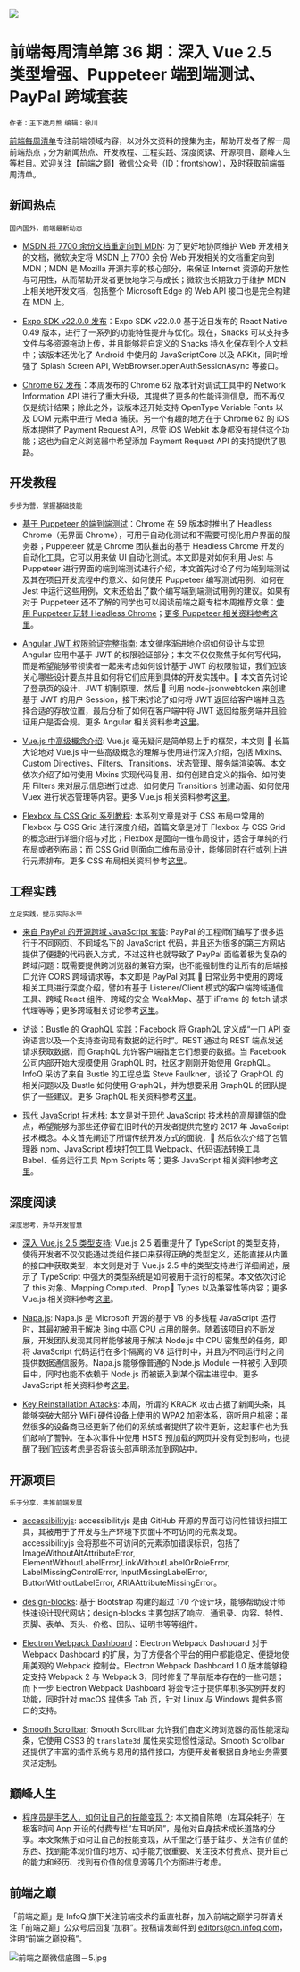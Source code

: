 ![](http://upload-images.jianshu.io/upload_images/1647496-4fcfe52420ff3dc8.jpg?imageMogr2/auto-orient/strip%7CimageView2/2/w/1240)

# 前端每周清单第 36 期：深入 Vue 2.5 类型增强、Puppeteer 端到端测试、PayPal 跨域套装

`作者：王下邀月熊` `编辑：徐川`

[前端每周清单](http://www.infoq.com/cn/FE-Weekly)专注前端领域内容，以对外文资料的搜集为主，帮助开发者了解一周前端热点；分为新闻热点、开发教程、工程实践、深度阅读、开源项目、巅峰人生等栏目。欢迎关注【前端之巅】微信公众号（ID：frontshow），及时获取前端每周清单。

## 新闻热点

`国内国外，前端最新动态`

* [MSDN 将 7700 余份文档重定向到 MDN](https://parg.co/UAN): 为了更好地协同维护 Web 开发相关的文档，微软决定将 MSDN 上 7700 余份 Web 开发相关的文档重定向到 MDN；MDN 是 Mozilla 开源共享的核心部分，来保证 Internet 资源的开放性与可用性，从而帮助开发者更快地学习与成长；微软也长期致力于维护 MDN 上相关地开发文档，包括整个 Microsoft Edge 的 Web API 接口也是完全构建在 MDN 上。

* [Expo SDK v22.0.0 发布](https://parg.co/UA9)：Expo SDK v22.0.0 基于近日发布的 React Native 0.49 版本，进行了一系列的功能特性提升与优化。现在，Snacks 可以支持多文件与多资源拖动上传，并且能够将自定义的 Snacks 持久化保存到个人文档中；该版本还优化了 Android 中使用的 JavaScriptCore 以及 ARKit，同时增强了 Splash Screen API, WebBrowser.openAuthSessionAsync 等接口。

* [Chrome 62 发布](https://parg.co/Udc)：本周发布的 Chrome 62 版本针对调试工具中的 Network Information API 进行了重大升级，其提供了更多的性能评测信息，而不再仅仅是统计结果；除此之外，该版本还开始支持 OpenType Variable Fonts 以及 DOM 元素中进行 Media 捕获。另一个有趣的地方在于 Chrome 62 的 iOS 版本提供了 Payment Request API，尽管 iOS Webkit 本身都没有提供这个功能；这也为自定义浏览器中希望添加 Payment Request API 的支持提供了思路。

## 开发教程

`步步为营，掌握基础技能`

* [基于 Puppeteer 的端到端测试](https://ropig.com/blog/end-end-tests-dont-suck-puppeteer)：Chrome 在 59 版本时推出了 Headless Chrome（无界面 Chrome），可用于自动化测试和不需要可视化用户界面的服务器；Puppeteer 就是 Chrome 团队推出的基于 Headless Chrome 开发的自动化工具，它可以用来做 UI 自动化测试。本文即是对如何利用 Jest 与 Puppeteer 进行界面的端到端测试进行介绍，本文首先讨论了何为端到端测试及其在项目开发流程中的意义、如何使用 Puppeteer 编写测试用例、如何在 Jest 中运行这些用例，文末还给出了数个编写端到端测试用例的建议。如果有对于 Puppeteer 还不了解的同学也可以阅读前端之巅专栏本周推荐文章：[使用 Puppeteer 玩转 Headless Chrome](https://parg.co/Udp)；[更多 Puppeteer 相关资料参考这里](https://parg.co/Ub7)。

* [Angular JWT 权限验证完整指南](https://parg.co/UAy): 本文循序渐进地介绍如何设计与实现 Angular 应用中基于 JWT 的权限验证部分；本文不仅仅聚焦于如何写代码，而是希望能够带领读者一起来考虑如何设计基于 JWT 的权限验证，我们应该关心哪些设计要点并且如何将它们应用到具体的开发实践中。 本文首先讨论了登录页的设计、JWT 机制原理，然后  利用 node-jsonwebtoken 来创建基于 JWT 的用户 Session，接下来讨论了如何将 JWT 返回给客户端并且选择合适的存放位置，最后分析了如何在客户端中将 JWT 返回给服务端并且验证用户是否合规。更多 Angular 相关资料参考[这里](https://parg.co/Uds)。

* [Vue.js 中高级概念介绍](https://parg.co/UA1): Vue.js 毫无疑问是简单易上手的框架，本文则  长篇大论地对 Vue.js 中一些高级概念的理解与使用进行深入介绍，包括 Mixins、Custom Directives、Filters、Transitions、状态管理、服务端渲染等。本文依次介绍了如何使用 Mixins 实现代码复用、如何创建自定义的指令、如何使用 Filters 来对展示信息进行过滤、如何使用 Transitions 创建动画、如何使用 Vuex 进行状态管理等内容。更多 Vue.js 相关资料参考[这里](https://parg.co/UdC)。

- [Flexbox 与 CSS Grid 系列教程](https://tech.io/playgrounds/7859/flexbox-and-css-grid-part--1): 本系列文章是对于 CSS 布局中常用的 Flexbox 与 CSS Grid 进行深度介绍，首篇文章是对于 Flexbox 与 CSS Grid 的概念进行详细介绍与对比；Flexbox 是面向一维布局设计，适合于单纯的行布局或者列布局；而 CSS Grid 则面向二维布局设计，能够同时在行或列上进行元素排布。更多 CSS 布局相关资料参考[这里](https://parg.co/Udh)。

## 工程实践

`立足实践，提示实际水平`

* [来自 PayPal 的开源跨域 JavaScript 套装](https://parg.co/Uoo): PayPal 的工程师们编写了很多运行于不同网页、不同域名下的 JavaScript 代码，并且还为很多的第三方网站提供了便捷的代码嵌入方式，不过这样也就导致了 PayPal 面临着极为复杂的跨域问题：既需要提供跨浏览器的兼容方案，也不能强制性的让所有的后端接口允许 CORS 跨域请求等，本文即是 PayPal 对其  日常业务中使用的跨域相关工具进行深度介绍，譬如有基于 Listener/Client 模式的客户端跨域通信工具、跨域 React 组件、跨域的安全 WeakMap、基于 iFrame 的 fetch 请求代理等等；更多跨域相关讨论参考[这里](https://parg.co/Ud4)。

* [访谈：Bustle 的 GraphQL 实践](https://parg.co/Udu)：Facebook 将 GraphQL 定义成“一门 API 查询语言以及一个支持查询现有数据的运行时”。REST 通过向 REST 端点发送请求获取数据，而 GraphQL 允许客户端指定它们想要的数据。当 Facebook 公司内部开始大规模使用 GraphQL 时，社区才刚刚开始使用 GraphQL。InfoQ 采访了来自 Bustle 的工程总监 Steve Faulkner，谈论了 GraphQL 的相关问题以及 Bustle 如何使用 GraphQL，并为想要采用 GraphQL 的团队提供了一些建议。更多 GraphQL 相关资料参考[这里](https://parg.co/b1e)。

* [现代 JavaScript 技术栈](https://parg.co/UAf): 本文是对于现代 JavaScript 技术栈的高屋建瓴的盘点，希望能够为那些还停留在旧时代的开发者提供完整的 2017 年 JavaScript 技术概念。本文首先阐述了所谓传统开发方式的面貌， 然后依次介绍了包管理器 npm、JavaScript 模块打包工具 Webpack、代码语法转换工具 Babel、任务运行工具 Npm Scripts 等；更多 JavaScript 相关资料参考[这里](https://parg.co/UHR)。

## 深度阅读

`深度思考，升华开发智慧`

* [深入 Vue.js 2.5 类型支持](https://parg.co/UdZ): Vue.js 2.5 着重提升了 TypeScript 的类型支持，使得开发者不仅仅能通过类组件接口来获得正确的类型定义，还能直接从内置的接口中获取类型，本文则是对于 Vue.js 2.5 中的类型支持进行详细阐述，展示了 TypeScript 中强大的类型系统是如何被用于流行的框架。本文依次讨论了 this 对象、Mapping Computed、Prop Types 以及兼容性等内容；更多 Vue.js 相关资料参考[这里](https://parg.co/UdC)。

* [Napa.js](https://github.com/Microsoft/napajs): Napa.js 是 Microsoft 开源的基于 V8 的多线程 JavaScript 运行时，其最初被用于解决 Bing 中高 CPU 占用的服务。随着该项目的不断发展，开发团队发现其同样能够被用于解决 Node.js 中 CPU 密集型的任务，即将 JavaScript 代码运行在多个隔离的 V8 运行时中，并且为不同运行时之间提供数据通信服务。Napa.js 能够像普通的 Node.js Module 一样被引入到项目中，同时也能不依赖于 Node.js 而被嵌入到某个宿主进程中。更多 JavaScript 相关资料参考[这里](https://parg.co/UHR)。

* [Key Reinstallation Attacks](https://www.krackattacks.com/): 本周，所谓的 KRACK 攻击占据了新闻头条，其能够突破大部分 WiFi 硬件设备上使用的 WPA2 加密体系，窃听用户机密；虽然很多的设备商已经更新了他们的系统或者提供了软件更新，这起事件也为我们敲响了警钟。在本次事件中使用 HSTS 预加载的网页并没有受到影响，也提醒了我们应该考虑是否将该头部声明添加到网站中。

## 开源项目

`乐于分享，共推前端发展`

* [accessibilityjs](https://github.com/github/accessibilityjs): accessibilityjs 是由 GitHub 开源的界面可访问性错误扫描工具，其被用于了开发与生产环境下页面中不可访问的元素发现。accessibilityjs 会将那些不可访问的元素添加错误标识，包括了 ImageWithoutAltAttributeError, ElementWithoutLabelError,LinkWithoutLabelOrRoleError, LabelMissingControlError, InputMissingLabelError, ButtonWithoutLabelError, ARIAAttributeMissingError。

* [design-blocks](https://github.com/froala/design-blocks): 基于 Bootstrap 构建的超过 170 个设计块，能够帮助设计师快速设计现代网站；design-blocks 主要包括了响应、通讯录、内容、特性、页脚、表单、页头、价格、团队、证明书等等组件。

* [Electron Webpack Dashboard](http://formidable.com/blog/2017/release-webpack-dashboard-and-electron-webpack-dashboard/)：Electron Webpack Dashboard 对于 Webpack Dashboard 的扩展，为了方便各个平台的用户都能稳定、便捷地使用美观的 Webpack 控制台。Electron Webpack Dashboard 1.0 版本能够稳定支持 Webpack 2 与 Webpack 3，同时修复了早前版本存在的一些问题；而下一步 Electron Webpack Dashboard 将会专注于提供单机多实例并发的功能，同时针对 macOS 提供多 Tab 页，针对 Linux 与 Windows 提供多窗口的支持。

* [Smooth Scrollbar](https://github.com/idiotWu/smooth-scrollbar): Smooth Scrollbar 允许我们自定义跨浏览器的高性能滚动条，它使用 CSS3 的 `translate3d` 属性来实现惯性滚动。Smooth Scrollbar 还提供了丰富的插件系统与易用的插件接口，方便开发者根据自身地业务需要灵活定制。

## 巅峰人生

* [程序员是手艺人，如何让自己的技能变现？](https://parg.co/UdP): 本文摘自陈皓（左耳朵耗子）在极客时间 App 开设的付费专栏“左耳听风”，是他对自身技术成长道路的分享。本文聚焦于如何让自己的技能变现，从千里之行基于跬步、关注有价值的东西、找到能体现价值的地方、动手能力很重要、关注技术付费点、提升自己的能力和经历、找到有价值的信息源等几个方面进行考虑。

## 前端之巅

「前端之巅」是 InfoQ 旗下关注前端技术的垂直社群，加入前端之巅学习群请关注「前端之巅」公众号后回复“加群”。投稿请发邮件到 editors@cn.infoq.com，注明“前端之巅投稿”。

![前端之巅微信底图－5.jpg](http://upload-images.jianshu.io/upload_images/1647496-01712a993d2b23de.jpg?imageMogr2/auto-orient/strip%7CimageView2/2/w/1240)
